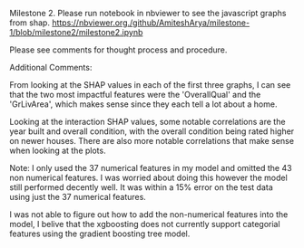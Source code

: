 Milestone 2. 
Please run notebook in nbviewer to see the javascript graphs from shap. 
https://nbviewer.org./github/AmiteshArya/milestone-1/blob/milestone2/milestone2.ipynb

Please see comments for thought process and procedure.

Additional Comments:

From looking at the SHAP values in each of the first three graphs, I can see that the two most impactful features were the 'OverallQual' and the 'GrLivArea', which makes 
sense since they each tell a lot about a home. 

Looking at the interaction SHAP values, some notable correlations are the year built and overall condition, with the overall condition being rated higher on newer houses. 
There are also more notable correlations that make sense when looking at the plots.

Note: I only used the 37 numerical features in my model and omitted the 43 non numerical features. I was worried about doing this however the model still performed decently well.
It was within a 15% error on the test data using just the 37 numerical features. 

I was not able to figure out how to add the non-numerical features into the model, I belive that the xgboosting does not currently support categorial features using the 
gradient boosting tree model. 
